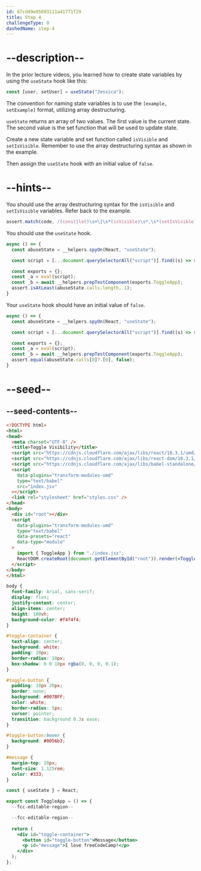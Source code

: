 ```yaml
---
id: 67cd49e05693111a41771f29
title: Step 4
challengeType: 0
dashedName: step-4
---
```


# --description--

In the prior lecture videos, you learned how to create state variables by using the `useState` hook like this:

```jsx
const [user, setUser] = useState("Jessica");
```

The convention for naming state variables is to use the `[example, setExample]` format, utilizing array destructuring.

`useState` returns an array of two values. The first value is the current state. The second value is the set function that will be used to update state. 

Create a new state variable and set function called `isVisible` and `setIsVisible`. Remember to use the array destructuring syntax as shown in the example. 

Then assign the `useState` hook with an initial value of `false`. 

# --hints--

You should use the array destructuring syntax for the `isVisible` and `setIsVisible` variables. Refer back to the example.

```js
assert.match(code, /(const|let)\s+\[\s*(isVisible)\s*,\s*(setIsVisible)\s*\]\s*/);
```

You should use the `useState` hook.

```jsx
async () => {
  const abuseState = __helpers.spyOn(React, "useState");

  const script = [...document.querySelectorAll("script")].find((s) => s.dataset.src ===  "index.jsx").innerText;

  const exports = {};
  const _a = eval(script);
  const _b = await __helpers.prepTestComponent(exports.ToggleApp);
  assert.isAtLeast(abuseState.calls.length, 1);
}
```

Your `useState` hook should have an initial value of `false`.

```jsx
async () => {
  const abuseState = __helpers.spyOn(React, "useState");

  const script = [...document.querySelectorAll("script")].find((s) => s.dataset.src ===  "index.jsx").innerText;

  const exports = {};
  const _a = eval(script);
  const _b = await __helpers.prepTestComponent(exports.ToggleApp);
  assert.equal(abuseState.calls[0]?.[0], false);
}
```

# --seed--

## --seed-contents--

```html
<!DOCTYPE html>
<html>
<head>
  <meta charset="UTF-8" />
  <title>Toggle Visibility</title>
  <script src="https://cdnjs.cloudflare.com/ajax/libs/react/18.3.1/umd/react.development.min.js"></script>
  <script src="https://cdnjs.cloudflare.com/ajax/libs/react-dom/18.3.1/umd/react-dom.development.min.js"></script>
  <script src="https://cdnjs.cloudflare.com/ajax/libs/babel-standalone/7.26.5/babel.min.js"></script>
  <script 
    data-plugins="transform-modules-umd"
    type="text/babel"
    src="index.jsx"
  ></script>
  <link rel="stylesheet" href="styles.css" />
</head>
<body>
  <div id="root"></div>
  <script
    data-plugins="transform-modules-umd"
    type="text/babel"
    data-presets="react"
    data-type="module"
  >
    import { ToggleApp } from "./index.jsx";
    ReactDOM.createRoot(document.getElementById("root")).render(<ToggleApp />);
  </script>
</body>
</html>
```

```css
body {
  font-family: Arial, sans-serif;
  display: flex;
  justify-content: center;
  align-items: center;
  height: 100vh;
  background-color: #f4f4f4;
}

#toggle-container {
  text-align: center;
  background: white;
  padding: 20px;
  border-radius: 10px;
  box-shadow: 0 0 10px rgba(0, 0, 0, 0.1);
}

#toggle-button {
  padding: 10px 20px;
  border: none;
  background: #007BFF;
  color: white;
  border-radius: 5px;
  cursor: pointer;
  transition: background 0.3s ease;
}

#toggle-button:hover {
  background: #0056b3;
}

#message {
  margin-top: 20px;
  font-size: 1.125rem;
  color: #333;
}
```

```jsx
const { useState } = React;

export const ToggleApp = () => {
  --fcc-editable-region--

  --fcc-editable-region--
  
  return (
    <div id="toggle-container">
      <button id="toggle-button">Message</button>
      <p id="message">I love freeCodeCamp!</p>
    </div>
  );
};
```
